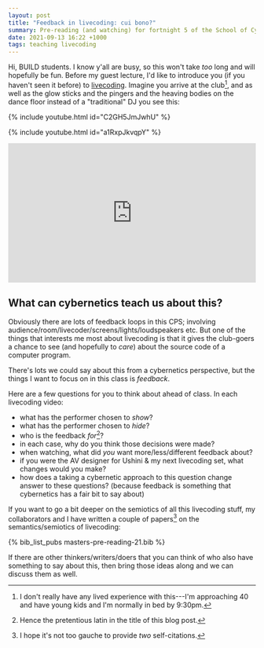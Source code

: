 ```yaml
---
layout: post
title: "Feedback in livecoding: cui bono?"
summary: Pre-reading (and watching) for fortnight 5 of the School of Cybernetics Master's program
date: 2021-09-13 16:22 +1000
tags: teaching livecoding
---
```


Hi, BUILD students. I know y'all are busy, so this won't take _too_ long and
will hopefully be fun. Before my guest lecture, I'd like to introduce you (if
you haven't seen it before) to [livecoding](https://toplap.org/about/). Imagine
you arrive at the club[^pingers], and as well as the glow sticks and the pingers
and the heaving bodies on the dance floor instead of a "traditional" DJ you see
this:

[^pingers]:
    I don't really have any lived experience with this---I'm approaching 40 and
    have young kids and I'm normally in bed by 9:30pm.

{% include youtube.html id="C2GH5JmJwhU" %}

{% include youtube.html id="a1RxpJkvqpY" %}

<div style="padding:56.25% 0 0 0;position:relative;"><iframe src="https://player.vimeo.com/video/592452477?color=be2edd" frameborder="0" allow="autoplay; fullscreen; picture-in-picture" allowfullscreen style="position:absolute;top:0;left:0;width:100%;height:100%;" title="Ushini &amp;amp; Ben live @ ACMC&amp;#039;21"></iframe></div><script src="https://player.vimeo.com/api/player.js"></script>

## What can cybernetics teach us about this?

Obviously there are lots of feedback loops in this CPS; involving
audience/room/livecoder/screens/lights/loudspeakers etc. But one of the things
that interests me most about livecoding is that it gives the club-goers a chance
to see (and hopefully to _care_) about the source code of a computer program.

There's lots we could say about this from a cybernetics perspective, but the
things I want to focus on in this class is _feedback_.

Here are a few questions for you to think about ahead of class. In each
livecoding video:

- what has the performer chosen to _show_?
- what has the performer chosen to _hide_?
- who is the feedback _for_[^cui]?
- in each case, why do you think those decisions were made?
- when watching, what did _you_ want more/less/different feedback about?
- if you were the AV designer for Ushini & my next livecoding set, what changes
  would you make?
- how does a taking a cybernetic approach to this question change answer to
  these questions? (because feedback is something that cybernetics has a fair
  bit to say about)
  
[^cui]:
    Hence the pretentious latin in the title of this blog post.

If you want to go a bit deeper on the semiotics of all this livecoding stuff, my
collaborators and I have written a couple of papers[^gauche] on the
semantics/semiotics of livecoding:

{% bib_list_pubs masters-pre-reading-21.bib %}

If there are other thinkers/writers/doers that you can think of who also have
something to say about this, then bring those ideas along and we can discuss
them as well.

[^gauche]:
    I hope it's not too gauche to provide _two_ self-citations.
